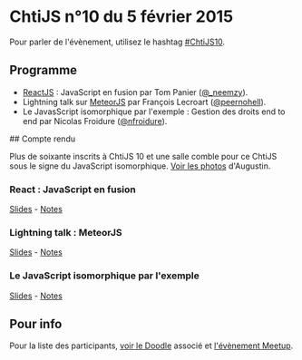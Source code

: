 <!--VarStream
title=ChtiJS #10
description=Découvrez le contenu du ChtiJS n°10 avec les présentations de \
Nicolas Froidure, François Lecroart et Tom Panier.
published=2015-02-05 19:00:00
keywords.+=ReactJS
keywords.+=MeteorJS
keywords.+=AngularJS
keywords.+=NodeJS
keywords.+=JavaScript isomorphique
lang=fr
location=FR
-->

# ChtiJS n°10 du 5 février 2015

Pour parler de l'évènement, utilisez le hashtag
 [#ChtiJS10](https://twitter.com/search?q=%23ChtiJS10&src=hash).

## Programme

* [ReactJS](http://reactjs.org/) : JavaScript en fusion par Tom Panier ([@_neemzy](https://twitter.com/_neemzy)).
* Lightning talk sur [MeteorJS](https://meteorjs.org) par François Lecroart ([@peernohell](https://twitter.com/peernohell)).
* Le JavasScript isomorphique par l'exemple : Gestion des droits end to end par Nicolas Froidure ([@nfroidure](https://twitter.com/nfroidure)).

## Compte rendu

Plus de soixante inscrits à ChtiJS 10 et une salle comble pour ce ChtiJS sous
 le signe du JavaScript isomorphique.
 [Voir les photos](https://www.flickr.com/photos/ashassin/sets/72157648338794143)
 d'Augustin.

### React : JavaScript en fusion

[Slides](http://slides.com/neemzy/react#/) -
[Notes](https://twitter.com/_flexbox/status/563410517579276288/photo/1)

### Lightning talk : MeteorJS

[Slides](https://docs.google.com/presentation/d/1xohSU3eG63rNZkjzGJkSrB6IX3pm9oYSmt8hf1Tfzes/edit?usp=sharing) -
[Notes](https://twitter.com/_flexbox/status/563468793239072768/photo/1)

### Le JavaScript isomorphique par l'exemple

[Slides](http://slides.com/nfroidure/isomorphisme_par_exemple#/) -
[Notes](https://twitter.com/_flexbox/status/563423191411200000/photo/1)

## Pour info

Pour la liste des participants,
 [voir le Doodle](http://doodle.com/bmn94a7454xwu4y5) associé et
 [l'évènement Meetup](http://www.meetup.com/FranceJS/events/219801991/).
